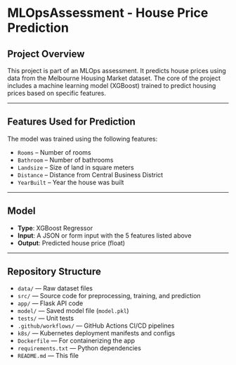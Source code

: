 # MLOpsAssessment - House Price Prediction

## Project Overview
This project is part of an MLOps assessment. It predicts house prices using data from the Melbourne Housing Market dataset. The core of the project includes a machine learning model (XGBoost) trained to predict housing prices based on specific features.

---

## Features Used for Prediction

The model was trained using the following features:

- `Rooms` – Number of rooms
- `Bathroom` – Number of bathrooms
- `Landsize` – Size of land in square meters
- `Distance` – Distance from Central Business District
- `YearBuilt` – Year the house was built

---

## Model

- **Type**: XGBoost Regressor  
- **Input**: A JSON or form input with the 5 features listed above
- **Output**: Predicted house price (float)

---

## Repository Structure

- `data/` — Raw dataset files 
- `src/` — Source code for preprocessing, training, and prediction  
- `app/` — Flask API code  
- `model/` — Saved model file (`model.pkl`)  
- `tests/` — Unit tests  
- `.github/workflows/` — GitHub Actions CI/CD pipelines  
- `k8s/` — Kubernetes deployment manifests and configs
- `Dockerfile` — For containerizing the app  
- `requirements.txt` — Python dependencies
- `README.md` — This file 
